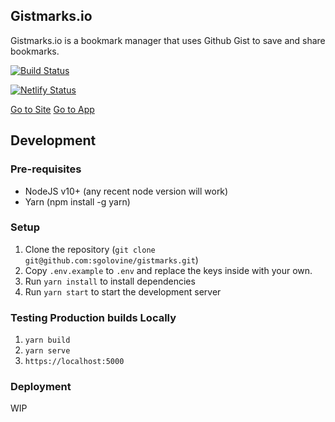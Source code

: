## Gistmarks.io

Gistmarks.io is a bookmark manager that uses Github Gist to save and share bookmarks.

[![Build Status](https://github.com/sgolovine/gistmarks/actions/workflows/ci.yml/badge.svg)](https://github.com/sgolovine/gistmarks/actions/workflows/ci.yml)

[![Netlify Status](https://api.netlify.com/api/v1/badges/203e38fd-2db3-4c6f-ba9f-131dc129a76c/deploy-status)](https://app.netlify.com/sites/gistmarks-io/deploys)

[Go to Site](https://gistmarks.io)
[Go to App](https://app.gistmarks.io)

## Development

### Pre-requisites

- NodeJS v10+ (any recent node version will work)
- Yarn (npm install -g yarn)

### Setup

1. Clone the repository (`git clone git@github.com:sgolovine/gistmarks.git`)
2. Copy `.env.example` to `.env` and replace the keys inside with your own.
3. Run `yarn install` to install dependencies
4. Run `yarn start` to start the development server

### Testing Production builds Locally

1. `yarn build`
2. `yarn serve`
3. `https://localhost:5000`

### Deployment

WIP
